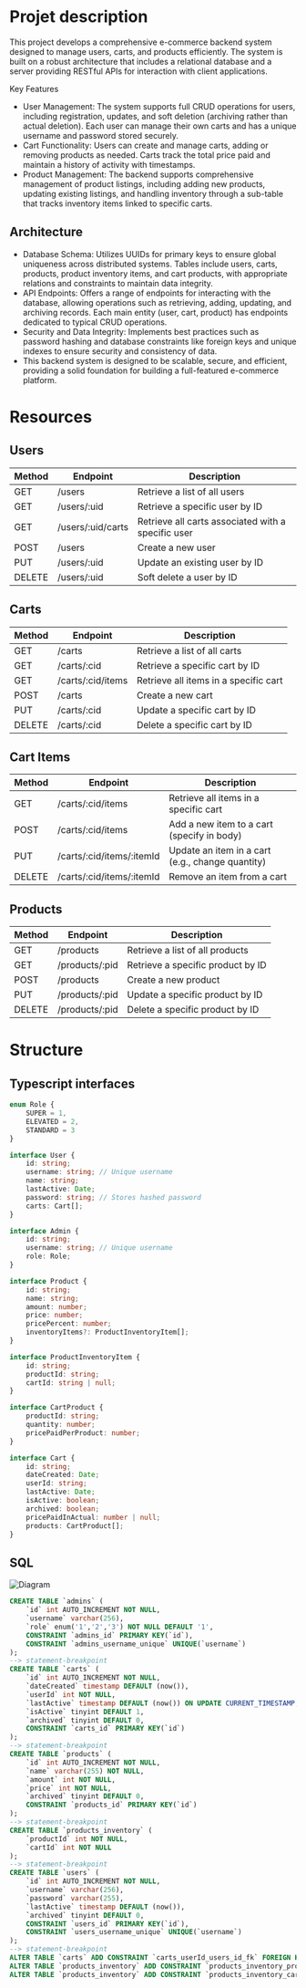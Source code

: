 # Projet description

This project develops a comprehensive e-commerce backend system designed to manage users, carts, and products efficiently. The system is built on a robust architecture that includes a relational database and a server providing RESTful APIs for interaction with client applications.

Key Features
- User Management: The system supports full CRUD operations for users, including registration, updates, and soft deletion (archiving rather than actual deletion). Each user can manage their own carts and has a unique username and password stored securely.
- Cart Functionality: Users can create and manage carts, adding or removing products as needed. Carts track the total price paid and maintain a history of activity with timestamps.
- Product Management: The backend supports comprehensive management of product listings, including adding new products, updating existing listings, and handling inventory through a sub-table that tracks inventory items linked to specific carts.
## Architecture
- Database Schema: Utilizes UUIDs for primary keys to ensure global uniqueness across distributed systems. Tables include users, carts, products, product inventory items, and cart products, with appropriate relations and constraints to maintain data integrity.
- API Endpoints: Offers a range of endpoints for interacting with the database, allowing operations such as retrieving, adding, updating, and archiving records. Each main entity (user, cart, product) has endpoints dedicated to typical CRUD operations.
- Security and Data Integrity: Implements best practices such as password hashing and database constraints like foreign keys and unique indexes to ensure security and consistency of data.
- This backend system is designed to be scalable, secure, and efficient, providing a solid foundation for building a full-featured e-commerce platform.

# Resources

## Users
  <table>
    <thead>
      <tr>
        <th>Method</th>
        <th>Endpoint</th>
        <th>Description</th>
      </tr>
    </thead>
    <tbody>
      <tr>
        <td>GET</td>
        <td>/users</td>
        <td>Retrieve a list of all users</td>
      </tr>
      <tr>
        <td>GET</td>
        <td>/users/:uid</td>
        <td>Retrieve a specific user by ID</td>
      </tr>
      <tr>
        <td>GET</td>
        <td>/users/:uid/carts</td>
        <td>Retrieve all carts associated with a specific user</td>
      </tr>
      <tr>
        <td>POST</td>
        <td>/users</td>
        <td>Create a new user</td>
      </tr>
      <tr>
        <td>PUT</td>
        <td>/users/:uid</td>
        <td>Update an existing user by ID</td>
      </tr>
      <tr>
        <td>DELETE</td>
        <td>/users/:uid</td>
        <td>Soft delete a user by ID</td>
      </tr>
    </tbody>
  </table>

## Carts
  <table>
    <thead>
      <tr>
        <th>Method</th>
        <th>Endpoint</th>
        <th>Description</th>
      </tr>
    </thead>
    <tbody>
      <tr>
        <td>GET</td>
        <td>/carts</td>
        <td>Retrieve a list of all carts</td>
      </tr>
      <tr>
        <td>GET</td>
        <td>/carts/:cid</td>
        <td>Retrieve a specific cart by ID</td>
      </tr>
      <tr>
        <td>GET</td>
        <td>/carts/:cid/items</td>
        <td>Retrieve all items in a specific cart</td>
      </tr>
      <tr>
        <td>POST</td>
        <td>/carts</td>
        <td>Create a new cart</td>
      </tr>
      <tr>
        <td>PUT</td>
        <td>/carts/:cid</td>
        <td>Update a specific cart by ID</td>
      </tr>
      <tr>
        <td>DELETE</td>
        <td>/carts/:cid</td>
        <td>Delete a specific cart by ID</td>
      </tr>
    </tbody>
  </table>

## Cart Items
  <table>
    <thead>
      <tr>
        <th>Method</th>
        <th>Endpoint</th>
        <th>Description</th>
      </tr>
    </thead>
    <tbody>
      <tr>
        <td>GET</td>
        <td>/carts/:cid/items</td>
        <td>Retrieve all items in a specific cart</td>
      </tr>
      <tr>
        <td>POST</td>
        <td>/carts/:cid/items</td>
        <td>Add a new item to a cart (specify in body)</td>
      </tr>
      <tr>
        <td>PUT</td>
        <td>/carts/:cid/items/:itemId</td>
        <td>Update an item in a cart (e.g., change quantity)</td>
      </tr>
      <tr>
        <td>DELETE</td>
        <td>/carts/:cid/items/:itemId</td>
        <td>Remove an item from a cart</td>
      </tr>
    </tbody>
  </table>

## Products
  <table>
    <thead>
      <tr>
        <th>Method</th>
        <th>Endpoint</th>
        <th>Description</th>
      </tr>
    </thead>
    <tbody>
      <tr>
        <td>GET</td>
        <td>/products</td>
        <td>Retrieve a list of all products</td>
      </tr>
      <tr>
        <td>GET</td>
        <td>/products/:pid</td>
        <td>Retrieve a specific product by ID</td>
      </tr>
      <tr>
        <td>POST</td>
        <td>/products</td>
        <td>Create a new product</td>
      </tr>
      <tr>
        <td>PUT</td>
        <td>/products/:pid</td>
        <td>Update a specific product by ID</td>
      </tr>
      <tr>
        <td>DELETE</td>
        <td>/products/:pid</td>
        <td>Delete a specific product by ID</td>
      </tr>
    </tbody>
  </table>

# Structure

## Typescript interfaces
```ts
enum Role {
    SUPER = 1,
    ELEVATED = 2,
    STANDARD = 3
}

interface User {
    id: string;
    username: string; // Unique username
    name: string;
    lastActive: Date;
    password: string; // Stores hashed password
    carts: Cart[];
}

interface Admin {
    id: string;
    username: string; // Unique username
    role: Role;
}

interface Product {
    id: string;
    name: string;
    amount: number;
    price: number;
    pricePercent: number;
    inventoryItems?: ProductInventoryItem[];
}

interface ProductInventoryItem {
    id: string;
    productId: string;
    cartId: string | null;
}

interface CartProduct {
    productId: string;
    quantity: number;
    pricePaidPerProduct: number;
}

interface Cart {
    id: string;
    dateCreated: Date;
    userId: string;
    lastActive: Date;
    isActive: boolean;
    archived: boolean;
    pricePaidInActual: number | null;
    products: CartProduct[];
}
```

## SQL
![Diagram](PC_shop.svg)
```sql
CREATE TABLE `admins` (
	`id` int AUTO_INCREMENT NOT NULL,
	`username` varchar(256),
	`role` enum('1','2','3') NOT NULL DEFAULT '1',
	CONSTRAINT `admins_id` PRIMARY KEY(`id`),
	CONSTRAINT `admins_username_unique` UNIQUE(`username`)
);
--> statement-breakpoint
CREATE TABLE `carts` (
	`id` int AUTO_INCREMENT NOT NULL,
	`dateCreated` timestamp DEFAULT (now()),
	`userId` int NOT NULL,
	`lastActive` timestamp DEFAULT (now()) ON UPDATE CURRENT_TIMESTAMP,
	`isActive` tinyint DEFAULT 1,
	`archived` tinyint DEFAULT 0,
	CONSTRAINT `carts_id` PRIMARY KEY(`id`)
);
--> statement-breakpoint
CREATE TABLE `products` (
	`id` int AUTO_INCREMENT NOT NULL,
	`name` varchar(255) NOT NULL,
	`amount` int NOT NULL,
	`price` int NOT NULL,
	`archived` tinyint DEFAULT 0,
	CONSTRAINT `products_id` PRIMARY KEY(`id`)
);
--> statement-breakpoint
CREATE TABLE `products_inventory` (
	`productId` int NOT NULL,
	`cartId` int NOT NULL
);
--> statement-breakpoint
CREATE TABLE `users` (
	`id` int AUTO_INCREMENT NOT NULL,
	`username` varchar(256),
	`password` varchar(255),
	`lastActive` timestamp DEFAULT (now()),
	`archived` tinyint DEFAULT 0,
	CONSTRAINT `users_id` PRIMARY KEY(`id`),
	CONSTRAINT `users_username_unique` UNIQUE(`username`)
);
--> statement-breakpoint
ALTER TABLE `carts` ADD CONSTRAINT `carts_userId_users_id_fk` FOREIGN KEY (`userId`) REFERENCES `users`(`id`) ON DELETE no action ON UPDATE no action;--> statement-breakpoint
ALTER TABLE `products_inventory` ADD CONSTRAINT `products_inventory_productId_products_id_fk` FOREIGN KEY (`productId`) REFERENCES `products`(`id`) ON DELETE no action ON UPDATE no action;--> statement-breakpoint
ALTER TABLE `products_inventory` ADD CONSTRAINT `products_inventory_cartId_carts_id_fk` FOREIGN KEY (`cartId`) REFERENCES `carts`(`id`) ON DELETE no action ON UPDATE no action;
```